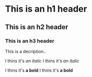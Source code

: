 # This is an h1 header
## This is an h2 header
### This is an h3 header

This is a decription..

I thins it's *an italic*
I thins it's _an italic_

I thins it's **a bold**
I thins it's __a bold__




